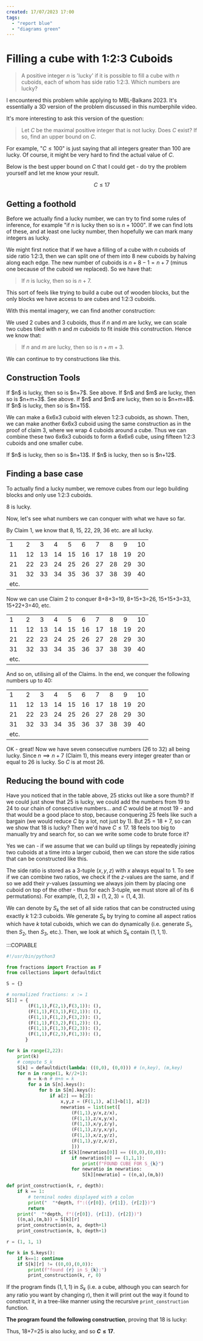 ```yaml
---
created: 17/07/2023 17:00
tags:
  - "report blue"
  - "diagrams green"
---
```

# Filling a cube with 1:2:3 Cuboids

> A positive integer $n$ is 'lucky' if it is possible to fill a cube with $n$ cuboids, each of whom has side ratio 1:2:3. Which numbers are lucky?

I encountered this problem while applying to <DiscreetLink href='https://mathsbeyondlimits.eu/'>MBL-Balkans 2023</DiscreetLink>. It's essentially a 3D version of the problem discussed in <DiscreetLink href='https://youtu.be/VZ25tZ9z6uI'>this numberphile video</DiscreetLink>.

It's more interesting to ask this version of the question:
> Let $C$ be the maximal positive integer that is not lucky. Does $C$ exist? If so, find an upper bound on $C$.

For example, "$C \leq 100$" is just saying that all integers greater than 100 are lucky. Of course, it might be very hard to find the actual value of $C$.

Below is the best upper bound on $C$ that I could get - do try the problem yourself and <MailLink>let me know</MailLink> your result.

<Spoiler>

$$C \leq 17$$

</Spoiler>

## Getting a foothold

Before we actually find a lucky number, we can try to find some rules of inference, for example "if $n$ is lucky then so is $n+1000$". If we can find lots of these, and at least one lucky number, then hopefully we can mark many integers as lucky.

We might first notice that if we have a filling of a cube with $n$  cuboids of side ratio 1:2:3, then we can split one of them into 8 new cuboids by halving along each edge. The new number of cuboids is $n+8-1 = n+7$ (minus one because of the cuboid we replaced). So we have that:

> If $n$ is lucky, then so is $n+7$.

This sort of feels like trying to build a cube out of wooden blocks, but the only blocks we have access to are cubes and 1:2:3 cuboids.

With this mental imagery, we can find another construction:

<AUTOSVG src='cubetilings/cubetilings1.svg' width='320' height='240'/>

We used 2 cubes and 3 cuboids, thus if $n$ and $m$ are lucky, we can scale two cubes tiled with $n$ and $m$ cuboids to fit inside this construction. Hence we know that:

> If $n$ and $m$ are lucky, then so is $n+m+3$.

We can continue to try constructions like this.

## Construction Tools

<Thm type="Claim" num="1">
If $n$ is lucky, then so is $n+7$.
<Proof>
See above.
</Proof>
</Thm>

<Thm type="Claim" num="2">
If $n$ and $m$ are lucky, then so is $n+m+3$.
<Proof>
See above.
</Proof>
</Thm>

<Thm type="Claim" num="3">
If $n$ and $m$ are lucky, then so is $n+m+8$.
<Proof>
<AUTOSVG src='cubetilings/cubetilings2.svg' width='280' height='300'/>
</Proof>
</Thm>

<Thm type="Claim" num="4">
If $n$ is lucky, then so is $n+15$.
<Proof>
<AUTOSVG src='cubetilings/cubetilings3.svg' width='240' height='300'/>

We can make a 6x6x3 cuboid with eleven 1:2:3 cuboids, as shown. Then, we can make another 6x6x3 cuboid using the same construction as in the proof of claim 3, where we wrap 4 cuboids around a cube. Thus we can combine these two 6x6x3 cuboids to form a 6x6x6 cube, using fifteen 1:2:3 cuboids and one smaller cube.
</Proof>
</Thm>

<Thm type="Claim" num="5">
If $n$ is lucky, then so is $n+13$.
<Proof>
<AUTOSVG src='cubetilings/cubetilings4.svg' width='288' height='400'/>
</Proof>
</Thm>

<Thm type="Claim" num="6">
If $n$ is lucky, then so is $n+12$.
<Proof>
<AUTOSVG src='cubetilings/cubetilings5.svg' width='300' height='300'/>
</Proof>
</Thm>

## Finding a base case

To actually find a lucky number, we remove cubes from our lego building blocks and only use 1:2:3 cuboids.

<Thm type="Claim" num="7">
8 is lucky.
<Proof>
<AUTOSVG src='cubetilings/cubetilings6.svg' width='200' height='200'/>
</Proof>
</Thm>

Now, let's see what numbers we can conquer with what we have so far.

By Claim 1, we know that 8, 15, 22, 29, 36 etc. are all lucky.

| | | | | | | | | | |
|---|---|---|---|---|---|---|---|---|---|
| 1 | 2 | 3 | 4 | 5 | 6 | 7 | <span className="font-bold text-text-emph">8</span> | 9 | 10 |
| 11 | 12 | 13 | 14 | <span className="font-bold text-text-emph">15</span> | 16 | 17 | 18 | 19 | 20 |
| 21 | <span className="font-bold text-text-emph">22</span> | 23 | 24 | 25 | 26 | 27 | 28 | <span className="font-bold text-text-emph">29</span> | 30 |
| 31 | 32 | 33 | 34 | 35 | <span className="font-bold text-text-emph">36</span> | 37 | 38 | 39 | 40 |
| etc. | | | | | | | | | |

Now we can use Claim 2 to conquer 8+8+3=19, 8+15+3=26, 15+15+3=33, 15+22+3=40, etc.

| | | | | | | | | | |
|---|---|---|---|---|---|---|---|---|---|
| 1 | 2 | 3 | 4 | 5 | 6 | 7 | <span className="font-bold text-text-emph">8</span> | 9 | 10 |
| 11 | 12 | 13 | 14 | <span className="font-bold text-text-emph">15</span> | 16 | 17 | 18 | <span className="font-bold text-text-emph">19</span> | 20 |
| 21 | <span className="font-bold text-text-emph">22</span> | 23 | 24 | 25 | <span className="font-bold text-text-emph">26</span> | 27 | 28 | <span className="font-bold text-text-emph">29</span> | 30 |
| 31 | 32 | <span className="font-bold text-text-emph">33</span> | 34 | 35 | <span className="font-bold text-text-emph">36</span> | 37 | 38 | 39 | <span className="font-bold text-text-emph">40</span> |
| etc. | | | | | | | | | |

And so on, utilising all of the Claims. In the end, we conquer the following numbers up to 40:

| | | | | | | | | | |
|---|---|---|---|---|---|---|---|---|---|
| 1 | 2 | 3 | 4 | 5 | 6 | 7 | <span className="font-bold text-text-emph">8</span> | 9 | 10 |
| 11 | 12 | 13 | 14 | <span className="font-bold text-text-emph">15</span> | 16 | 17 | 18 | <span className="font-bold text-text-emph">19</span> | <span className="font-bold text-text-emph">20</span> |
| <span className="font-bold text-text-emph">21</span> | <span className="font-bold text-text-emph">22</span> | <span className="font-bold text-text-emph">23</span> | <span className="font-bold text-text-emph">24</span> | 25 | <span className="font-bold text-text-emph">26</span> | <span className="font-bold text-text-emph">27</span> | <span className="font-bold text-text-emph">28</span> | <span className="font-bold text-text-emph">29</span> | <span className="font-bold text-text-emph">30</span> |
| <span className="font-bold text-text-emph">31</span> | <span className="font-bold text-text-emph">32</span> | <span className="font-bold text-text-emph">33</span> | <span className="font-bold text-text-emph">34</span> | <span className="font-bold text-text-emph">35</span> | <span className="font-bold text-text-emph">36</span> | <span className="font-bold text-text-emph">37</span> | <span className="font-bold text-text-emph">38</span> | <span className="font-bold text-text-emph">39</span> | <span className="font-bold text-text-emph">40</span> |
| etc. | | | | | | | | | |

OK - great! Now we have seven consecutive numbers (26 to 32) all being lucky. Since $n \implies n+7$ (Claim 1), this means every integer greater than or equal to 26 is lucky. So $C$ is at most 26.

## Reducing the bound with code

Have you noticed that in the table above, 25 sticks out like a sore thumb? If we could just show that 25 is lucky, we could add the numbers from 19 to 24 to our chain of consecutive numbers... and $C$ would be at most 19 - and that would be a good place to stop, because conquering 25 feels like such a bargain (we would reduce $C$ by a lot, not just by 1). But 25 = 18 + 7, so can we show that 18 is lucky? Then we'd have $C \leq 17$. 18 feels too big to manually try and search for, so can we write some code to brute force it?

Yes we can - if we assume that we can build up tilings by repeatedly joining two cuboids at a time into a larger cuboid, then we can store the side ratios that can be constructed like this.

The side ratio is stored as a 3-tuple $(x,y,z)$ with $x$ always equal to 1. To see if we can combine two ratios, we check if the $z$-values are the same, and if so we add their $y$-values (assuming we always join them by placing one cuboid on top of the other - thus for each 3-tuple, we must store all of its 6 permutations). For example, $(1,2,3) + (1,2,3) = (1,4,3)$.

We can denote by $S_k$ the set of all side ratios that can be constructed using exactly $k$ 1:2:3 cuboids. We generate $S_k$ by trying to comine all aspect ratios which have $k$ total cuboids, which we can do dynamically (i.e. generate $S_1$, then $S_2$, then $S_3$, etc.). Then, we look at which $S_k$ contain $(1,1,1)$.

:::COPIABLE
```py
#!/usr/bin/python3

from fractions import Fraction as F
from collections import defaultdict

S = {}

# normalized fractions: x := 1
S[1] = {
        (F(1,1),F(2,1),F(3,1)): (),
        (F(1,1),F(3,1),F(2,1)): (),
        (F(1,1),F(1,2),F(3,2)): (),
        (F(1,1),F(3,2),F(1,2)): (),
        (F(1,1),F(1,3),F(2,3)): (),
        (F(1,1),F(2,3),F(1,3)): (),
       }

for k in range(2,22):
    print(k)
    # compute S_k
    S[k] = defaultdict(lambda: ((0,0), (0,0))) # (n,key), (m,key)
    for n in range(1, k//2+1):
        m = k-n # m+n = k
        for a in S[n].keys():
            for b in S[m].keys():
                if a[2] == b[2]:
                    x,y,z = (F(1,1), a[1]+b[1], a[2])
                    newratios = list(set([
                        (F(1,1),y/x,z/x),
                        (F(1,1),z/x,y/x),
                        (F(1,1),x/y,z/y),
                        (F(1,1),z/y,x/y),
                        (F(1,1),x/z,y/z),
                        (F(1,1),y/z,x/z),
                        ]))
                    if S[k][newratios[0]] == ((0,0),(0,0)):
                        if newratios[0] == (1,1,1):
                            print(f"FOUND CUBE FOR S_{k}")
                        for newratio in newratios:
                            S[k][newratio] = ((n,a),(m,b))

def print_construction(k, r, depth):
    if k == 1:
        # terminal nodes displayed with a colon
        print("  "*depth, f":({r[0]}, {r[1]}, {r[2]})")
        return
    print("  "*depth, f"({r[0]}, {r[1]}, {r[2]})")
    ((n,a),(m,b)) = S[k][r]
    print_construction(n, a, depth+1)
    print_construction(m, b, depth+1)

r = (1, 1, 1)

for k in S.keys():
    if k==1: continue 
    if S[k][r] != ((0,0),(0,0)):
        print(f"found {r} in S_{k}:")
        print_construction(k, r, 0)
```

If the program finds $(1,1,1)$ in $S_k$ (i.e. a cube, although you can search for any ratio you want by changing r), then it will print out the way it found to construct it, in a tree-like manner using the recursive `print_construction` function.

**The program found the following construction**, proving that 18 is lucky:

<AUTOSVG src='cubetilings/cubetilings7.svg' width='480' height='640'/>

Thus, 18+7=25 is also lucky, and so **$C \leq 17$**.
